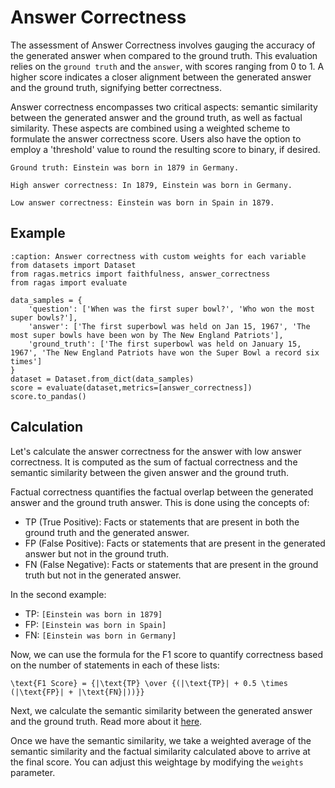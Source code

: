 # Answer Correctness

The assessment of Answer Correctness involves gauging the accuracy of the generated answer when compared to the ground truth. This evaluation relies on the `ground truth` and the `answer`, with scores ranging from 0 to 1. A higher score indicates a closer alignment between the generated answer and the ground truth, signifying better correctness.

Answer correctness encompasses two critical aspects: semantic similarity between the generated answer and the ground truth, as well as factual similarity. These aspects are combined using a weighted scheme to formulate the answer correctness score. Users also have the option to employ a 'threshold' value to round the resulting score to binary, if desired.


```{hint}
Ground truth: Einstein was born in 1879 in Germany.

High answer correctness: In 1879, Einstein was born in Germany.

Low answer correctness: Einstein was born in Spain in 1879.

```

## Example

```{code-block} python
:caption: Answer correctness with custom weights for each variable
from datasets import Dataset 
from ragas.metrics import faithfulness, answer_correctness
from ragas import evaluate

data_samples = {
    'question': ['When was the first super bowl?', 'Who won the most super bowls?'],
    'answer': ['The first superbowl was held on Jan 15, 1967', 'The most super bowls have been won by The New England Patriots'],
    'ground_truth': ['The first superbowl was held on January 15, 1967', 'The New England Patriots have won the Super Bowl a record six times']
}
dataset = Dataset.from_dict(data_samples)
score = evaluate(dataset,metrics=[answer_correctness])
score.to_pandas()

```

## Calculation

Let's calculate the answer correctness for the answer with low answer correctness. It is computed as the sum of factual correctness and the semantic similarity between the given answer and the ground truth.

Factual correctness quantifies the factual overlap between the generated answer and the ground truth answer. This is done using the concepts of:
- TP (True Positive): Facts or statements that are present in both the ground truth and the generated answer.
- FP (False Positive): Facts or statements that are present in the generated answer but not in the ground truth.
- FN (False Negative): Facts or statements that are present in the ground truth but not in the generated answer.

In the second example:
- TP: `[Einstein was born in 1879]`
- FP: `[Einstein was born in Spain]`
- FN: `[Einstein was born in Germany]`

Now, we can use the formula for the F1 score to quantify correctness based on the number of statements in each of these lists:


```{math}
\text{F1 Score} = {|\text{TP} \over {(|\text{TP}| + 0.5 \times (|\text{FP}| + |\text{FN}|))}}
```

Next, we calculate the semantic similarity between the generated answer and the ground truth. Read more about it [here](./semantic_similarity.md).


Once we have the semantic similarity, we take a weighted average of the semantic similarity and the factual similarity calculated above to arrive at the final score. You can adjust this weightage by modifying the `weights` parameter.

